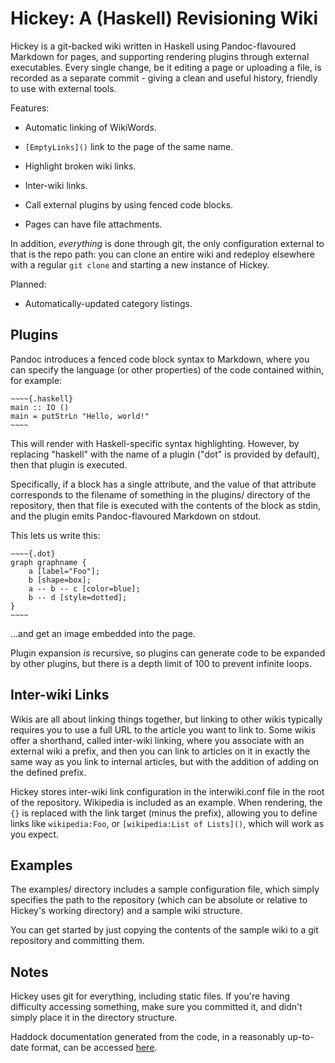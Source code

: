Hickey: A (Haskell) Revisioning Wiki
====================================

Hickey is a git-backed wiki written in Haskell using Pandoc-flavoured
Markdown for pages, and supporting rendering plugins through external
executables. Every single change, be it editing a page or uploading a
file, is recorded as a separate commit - giving a clean and useful
history, friendly to use with external tools.

Features:

 - Automatic linking of WikiWords.

 - `[EmptyLinks]()` link to the page of the same name.

 - Highlight broken wiki links.

 - Inter-wiki links.

 - Call external plugins by using fenced code blocks.

 - Pages can have file attachments.

In addition, *everything* is done through git, the only configuration
external to that is the repo path: you can clone an entire wiki and
redeploy elsewhere with a regular `git clone` and starting a new
instance of Hickey.

Planned:

 - Automatically-updated category listings.

Plugins
-------

Pandoc introduces a fenced code block syntax to Markdown, where you
can specify the language (or other properties) of the code contained
within, for example:

    ~~~~{.haskell}
    main :: IO ()
    main = putStrLn "Hello, world!"
    ~~~~

This will render with Haskell-specific syntax highlighting. However,
by replacing "haskell" with the name of a plugin ("dot" is provided by
default), then that plugin is executed.

Specifically, if a block has a single attribute, and the value of that
attribute corresponds to the filename of something in the plugins/
directory of the repository, then that file is executed with the
contents of the block as stdin, and the plugin emits Pandoc-flavoured
Markdown on stdout.

This lets us write this:

    ~~~~{.dot}
    graph graphname {
        a [label="Foo"];
        b [shape=box];
        a -- b -- c [color=blue];
        b -- d [style=dotted];
    }
    ~~~~

…and get an image embedded into the page.

Plugin expansion *is* recursive, so plugins can generate code to be
expanded by other plugins, but there is a depth limit of 100 to
prevent infinite loops.

Inter-wiki Links
----------------

Wikis are all about linking things together, but linking to other
wikis typically requires you to use a full URL to the article you want
to link to. Some wikis offer a shorthand, called inter-wiki linking,
where you associate with an external wiki a prefix, and then you can
link to articles on it in exactly the same way as you link to internal
articles, but with the addition of adding on the defined prefix.

Hickey stores inter-wiki link configuration in the interwiki.conf file
in the root of the repository. Wikipedia is included as an
example. When rendering, the `{}` is replaced with the link target
(minus the prefix), allowing you to define links like `wikipedia:Foo`,
or `[wikipedia:List of Lists]()`, which will work as you expect.

Examples
--------

The examples/ directory includes a sample configuration file, which
simply specifies the path to the repository (which can be absolute or
relative to Hickey's working directory) and a sample wiki structure.

You can get started by just copying the contents of the sample wiki to
a git repository and committing them.

Notes
-----

Hickey uses git for everything, including static files. If you're
having difficulty accessing something, make sure you committed it, and
didn't simply place it in the directory structure.

Haddock documentation generated from the code, in a reasonably
up-to-date format, can be accessed [here][documentation].

[documentation]: http://runciman.hacksoc.org/~barrucadu/hickey/
